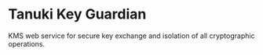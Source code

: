 # Tanuki Key Guardian

KMS web service for secure key exchange and isolation of all cryptographic operations.

